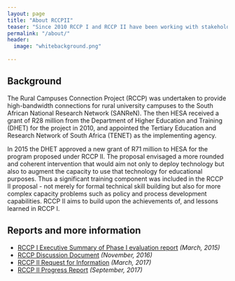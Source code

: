 ```yaml
---
layout: page
title: "About RCCPII"
teaser: "Since 2010 RCCP I and RCCP II have been working with stakeholders to bring Internet connectivity to various higher education and research sites around South Africa. The project is a collaboration between DHET, USAF, TENET, and others."
permalink: "/about/"
header:
  image: "whitebackground.png"
   
---
```


## Background

The Rural Campuses Connection Project (RCCP) was undertaken to provide 
high-bandwidth connections for rural university campuses to the South 
African National Research Network (SANReN). The then HESA received a 
grant of R28 million from the Department of Higher Education and Training 
(DHET) for the project in 2010, and appointed the Tertiary Education and 
Research Network of South Africa (TENET) as the implementing agency.

In  2015  the  DHET  approved  a  new  grant  of  R71  million 
to  HESA  for  the  program proposed under RCCP II.  The proposal envisaged a more rounded and coherent 
intervention that would aim not only to deploy technology but also to augment the 
capacity to use that technology for educational purposes. Thus a significant training 
component was included in the RCCP II proposal - not merely for formal technical skill 
building  but  also  for  more  complex capacity  problems  such  as  policy  and  process 
development  capabilities. RCCP II aims to build upon the achievements of, and lessons learned in RCCP I.

## Reports and more information

- [RCCP I Executive Summary of Phase I evaluation report](http://www.usaf.ac.za/rural-campuses-connection-project-rccp/) *(March, 2015)*
- [RCCP Discussion Document](http://www.usaf.ac.za/wp-content/uploads/2016/11/Discussion-document-The-Rural-Campuses-Connection-Project.pdf) *(November, 2016)*
- [RCCP II Request for Information](https://www.tenet.ac.za/doc/rccp-ii-phase-four-sites-20170315-v1) *(March, 2017)*
- [RCCP II Progress Report](http://www.usaf.ac.za/wp-content/uploads/2016/09/RCCP-II-Progress-report.pdf) *(September, 2017)*

